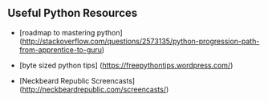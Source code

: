 ## Useful Python Resources

+ [roadmap to mastering python] (http://stackoverflow.com/questions/2573135/python-progression-path-from-apprentice-to-guru)

+ [byte sized python tips] (https://freepythontips.wordpress.com/)

+ [Neckbeard Republic Screencasts] (http://neckbeardrepublic.com/screencasts/)
